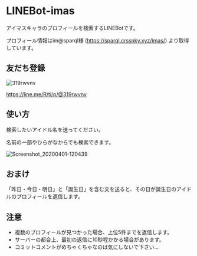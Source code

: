 # LINEBot-imas

アイマスキャラのプロフィールを検索するLINEBotです。

プロフィール情報はim@sparql様 (https://sparql.crssnky.xyz/imas/) より取得しています。

## 友だち登録

![319rwvnv](https://user-images.githubusercontent.com/44780846/78094124-bac41c00-740e-11ea-9c0c-0a3704e44e31.png)

https://line.me/R/ti/p/@319rwvnv

## 使い方

検索したいアイドル名を送ってください。

名前の一部やひらがなからでも検索できます。

![Screenshot_20200401-120439](https://user-images.githubusercontent.com/44780846/78095222-5f475d80-7411-11ea-8ac4-65a9e22cbee6.png)

## おまけ

「昨日・今日・明日」と「誕生日」を含む文を送ると、その日が誕生日のアイドルのプロフィールを返信します。

## 注意

- 複数のプロフィールが見つかった場合、上位5件までを返信します。
- サーバーの都合上、最初の返信に10秒程かかる場合があります。
- コミットコメントがめちゃくちゃなのは気にしないで下さい…

